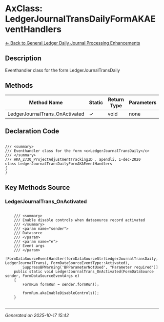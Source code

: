 # AxClass: LedgerJournalTransDailyFormAKAEventHandlers

[← Back to General Ledger Daily Journal Processing Enhancements](../README.md)

## Description

<summary> Eventhandler class for the form <c>LedgerJournalTransDaily</c> </summary>

## Methods

| Method Name | Static | Return Type | Parameters |
|-------------|--------|-------------|------------|
| LedgerJournalTrans_OnActivated | ✓ | void | none |

## Declaration Code

```xpp

/// <summary>
/// Eventhandler class for the form <c>LedgerJournalTransDaily</c>
/// </summary>
/// AKA_2730_ProjectAdjustmentTrackingID , apendli, 1-dec-2020
class LedgerJournalTransDailyFormAKAEventHandlers
{
}

```

## Key Methods Source

### LedgerJournalTrans_OnActivated

```xpp

    /// <summary>
    /// Enable disable controls when datasource record activated
    /// </summary>
    /// <param name="sender">
    /// Datasorce
    /// </param>
    /// <param name="e">
    /// Event args
    /// </param>
    [FormDataSourceEventHandler(formDataSourceStr(LedgerJournalTransDaily, LedgerJournalTrans), FormDataSourceEventType::Activated),
        SuppressBPWarning('BPParameterNotUsed', "Parameter required")]
    public static void LedgerJournalTrans_OnActivated(FormDataSource sender, FormDataSourceEventArgs e)
    {
        FormRun formRun = sender.formRun();

        formRun.akaEnableDisableControls();
    }


```

---

*Generated on 2025-10-17 15:42*
